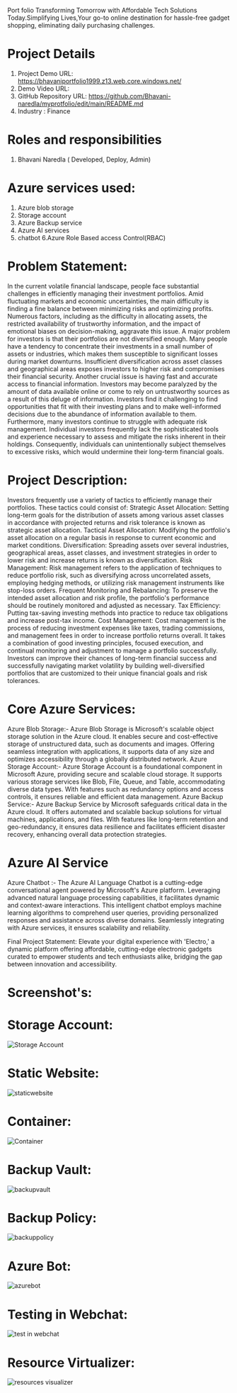 Port folio
Transforming Tomorrow with Affordable Tech Solutions Today.Simplifying Lives,Your go-to online destination for hassle-free gadget shopping, eliminating daily purchasing challenges.
# Project Details
1. Project Demo URL: https://bhavaniportfolio1999.z13.web.core.windows.net/
2. Demo Video URL: 
3. GitHub Repository URL: https://github.com/Bhavani-naredla/myprotfolio/edit/main/README.md
4. Industry : Finance 
# Roles and responsibilities
1. Bhavani Naredla ( Developed, Deploy, Admin)
# Azure services used:
1. Azure blob storage
2. Storage account
3. Azure Backup service
4. Azure AI services
5. chatbot
6.Azure Role Based access Control(RBAC)
# Problem Statement:
In the current volatile financial landscape, people face substantial challenges in efficiently managing their investment portfolios. Amid fluctuating markets and economic uncertainties, the main difficulty is finding a fine balance between minimizing risks and optimizing profits. Numerous factors, including as the difficulty in allocating assets, the restricted availability of trustworthy information, and the impact of emotional biases on decision-making, aggravate this issue.
A major problem for investors is that their portfolios are not diversified enough. Many people have a tendency to concentrate their investments in a small number of assets or industries, which makes them susceptible to significant losses during market downturns. Insufficient diversification across asset classes and geographical areas exposes investors to higher risk and compromises their financial security.
Another crucial issue is having fast and accurate access to financial information. Investors may become paralyzed by the amount of data available online or come to rely on untrustworthy sources as a result of this deluge of information. Investors find it challenging to find opportunities that fit with their investing plans and to make well-informed decisions due to the abundance of information available to them.
Furthermore, many investors continue to struggle with adequate risk management. Individual investors frequently lack the sophisticated tools and experience necessary to assess and mitigate the risks inherent in their holdings. Consequently, individuals can unintentionally subject themselves to excessive risks, which would undermine their long-term financial goals.
# Project Description:
Investors frequently use a variety of tactics to efficiently manage their portfolios. These tactics could consist of:
Strategic Asset Allocation: Setting long-term goals for the distribution of assets among various asset classes in accordance with projected returns and risk tolerance is known as strategic asset allocation.
Tactical Asset Allocation: Modifying the portfolio's asset allocation on a regular basis in response to current economic and market conditions.
Diversification: Spreading assets over several industries, geographical areas, asset classes, and investment strategies in order to lower risk and increase returns is known as diversification.
Risk Management: Risk management refers to the application of techniques to reduce portfolio risk, such as diversifying across uncorrelated assets, employing hedging methods, or utilizing risk management instruments like stop-loss orders.
Frequent Monitoring and Rebalancing: To preserve the intended asset allocation and risk profile, the portfolio's performance should be routinely monitored and adjusted as necessary.
Tax Efficiency: Putting tax-saving investing methods into practice to reduce tax obligations and increase post-tax income.
Cost Management: Cost management is the process of reducing investment expenses like taxes, trading commissions, and management fees in order to increase portfolio returns overall.
It takes a combination of good investing principles, focused execution, and continual monitoring and adjustment to manage a portfolio successfully. Investors can improve their chances of long-term financial success and successfully navigating market volatility by building well-diversified portfolios that are customized to their unique financial goals and risk tolerances.
# Core Azure Services:
Azure Blob Storage:- Azure Blob Storage is Microsoft's scalable object storage solution in the Azure cloud. It enables secure and cost-effective storage of unstructured data, such as documents and images. Offering seamless integration with applications, it supports data of any size and optimizes accessibility through a globally distributed network. Azure Storage Account:- Azure Storage Account is a foundational component in Microsoft Azure, providing secure and scalable cloud storage. It supports various storage services like Blob, File, Queue, and Table, accommodating diverse data types. With features such as redundancy options and access controls, it ensures reliable and efficient data management. Azure Backup Service:- Azure Backup Service by Microsoft safeguards critical data in the Azure cloud. It offers automated and scalable backup solutions for virtual machines, applications, and files. With features like long-term retention and geo-redundancy, it ensures data resilience and facilitates efficient disaster recovery, enhancing overall data protection strategies.
# Azure AI Service
Azure Chatbot :- The Azure AI Language Chatbot is a cutting-edge conversational agent powered by Microsoft's Azure platform. Leveraging advanced natural language processing capabilities, it facilitates dynamic and context-aware interactions. This intelligent chatbot employs machine learning algorithms to comprehend user queries, providing personalized responses and assistance across diverse domains. Seamlessly integrating with Azure services, it ensures scalability and reliability.

Final Project Statement:
Elevate your digital experience with 'Electro,' a dynamic platform offering affordable, cutting-edge electronic gadgets curated to empower students and tech enthusiasts alike, bridging the gap between innovation and accessibility.

# Screenshot's:
# Storage Account:
![Storage Account](https://github.com/Bhavani-naredla/myprotfolio/assets/162297817/cfc8257d-807f-415e-993c-a9b8b4b301a5)

# Static Website:
![staticwebsite](https://github.com/Bhavani-naredla/myprotfolio/assets/162297817/46377797-6e8e-4e8a-8a79-f6b4a02bd87f)

# Container:
![Container](https://github.com/Bhavani-naredla/myprotfolio/assets/162297817/a9995852-e68c-4988-8ea3-635ac491253d)

# Backup Vault:
![backupvault](https://github.com/Bhavani-naredla/myprotfolio/assets/162297817/a29be528-4521-4914-a48c-de5d749d1d43)

# Backup Policy:
![backuppolicy](https://github.com/Bhavani-naredla/myprotfolio/assets/162297817/facf3466-e9bc-43c8-b90f-b3d1615c10c1)

# Azure Bot:
![azurebot](https://github.com/Bhavani-naredla/myprotfolio/assets/162297817/5c5009f3-1f9c-4401-82a6-ea413e66228d)

# Testing in Webchat:
![test in webchat](https://github.com/Bhavani-naredla/myprotfolio/assets/162297817/6c4c66ad-e583-4b37-a750-b86a2b67abde)


# Resource Virtualizer:
![resources visualizer](https://github.com/Bhavani-naredla/myprotfolio/assets/162297817/58ff295b-7379-4d90-9bc2-d3f8c2b50877)
